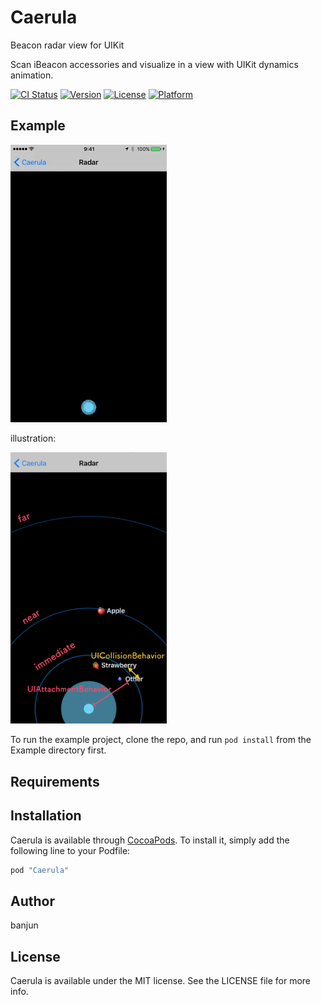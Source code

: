 # Caerula

Beacon radar view for UIKit

Scan iBeacon accessories and visualize in a view with UIKit dynamics animation.

[![CI Status](http://img.shields.io/travis/banjun/Caerula.svg?style=flat)](https://travis-ci.org/banjun/Caerula)
[![Version](https://img.shields.io/cocoapods/v/Caerula.svg?style=flat)](http://cocoapods.org/pods/Caerula)
[![License](https://img.shields.io/cocoapods/l/Caerula.svg?style=flat)](http://cocoapods.org/pods/Caerula)
[![Platform](https://img.shields.io/cocoapods/p/Caerula.svg?style=flat)](http://cocoapods.org/pods/Caerula)

## Example

![demo](misc/Caerula-demo.gif)

illustration:

<img src="misc/Caerula-dynamics.png" width="250">

To run the example project, clone the repo, and run `pod install` from the Example directory first.

## Requirements

## Installation

Caerula is available through [CocoaPods](http://cocoapods.org). To install
it, simply add the following line to your Podfile:

```ruby
pod "Caerula"
```

## Author

banjun

## License

Caerula is available under the MIT license. See the LICENSE file for more info.
